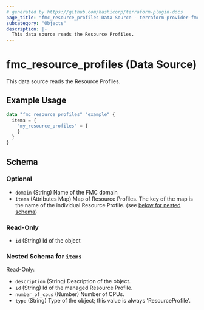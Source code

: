 ```yaml
---
# generated by https://github.com/hashicorp/terraform-plugin-docs
page_title: "fmc_resource_profiles Data Source - terraform-provider-fmc"
subcategory: "Objects"
description: |-
  This data source reads the Resource Profiles.
---
```


# fmc_resource_profiles (Data Source)

This data source reads the Resource Profiles.

## Example Usage

```terraform
data "fmc_resource_profiles" "example" {
  items = {
    "my_resource_profiles" = {
    }
  }
}
```

<!-- schema generated by tfplugindocs -->
## Schema

### Optional

- `domain` (String) Name of the FMC domain
- `items` (Attributes Map) Map of Resource Profiles. The key of the map is the name of the individual Resource Profile. (see [below for nested schema](#nestedatt--items))

### Read-Only

- `id` (String) Id of the object

<a id="nestedatt--items"></a>
### Nested Schema for `items`

Read-Only:

- `description` (String) Description of the object.
- `id` (String) Id of the managed Resource Profile.
- `number_of_cpus` (Number) Number of CPUs.
- `type` (String) Type of the object; this value is always 'ResourceProfile'.
